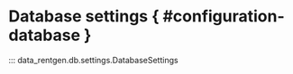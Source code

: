 # Database settings { #configuration-database }

<!-- TODO: check generation with original rst -->
::: data_rentgen.db.settings.DatabaseSettings
